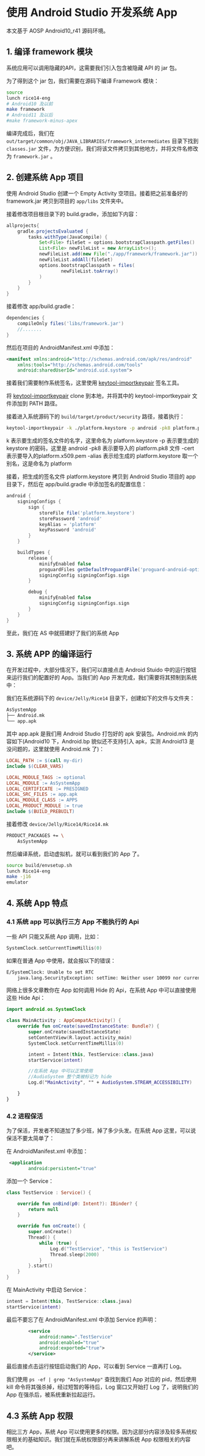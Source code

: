# 使用 Android Studio 开发系统 App

本文基于 AOSP Android10_r41 源码环境。


## 1. 编译 framework 模块

系统应用可以调用隐藏的API，这需要我们引入包含被隐藏 API 的 jar 包。

为了得到这个 jar 包，我们需要在源码下编译 Framework 模块：

```bash
source 
lunch rice14-eng
# Android10 及以前
make framework
# Android11 及以后
#make framework-minus-apex
```

编译完成后，我们在 `out/target/common/obj/JAVA_LIBRARIES/framework_intermediates` 目录下找到 `classes.jar` 文件，为方便识别，我们将该文件拷贝到其他地方，并将文件名修改为 `framework.jar` 。

## 2. 创建系统 App 项目

使用 Android Studio 创建一个 Empty Activity 空项目。接着把之前准备好的 framework.jar 拷贝到项目的 `app/libs` 文件夹中。

接着修改项目根目录下的 build.gradle，添加如下内容：

```groovy
allprojects{
    gradle.projectsEvaluated {
        tasks.withType(JavaCompile) {
            Set<File> fileSet = options.bootstrapClasspath.getFiles()
            List<File> newFileList = new ArrayList<>();
            newFileList.add(new File("./app/framework/framework.jar"))
            newFileList.addAll(fileSet)
            options.bootstrapClasspath = files(
                    newFileList.toArray()
            )
        }
    }
}
```

接着修改 app/build.gradle：

```groovy
dependencies {
    compileOnly files('libs/framework.jar')
    //.......
}
```

然后在项目的 AndroidManifest.xml 中添加：

```xml
<manifest xmlns:android="http://schemas.android.com/apk/res/android"
    xmlns:tools="http://schemas.android.com/tools"
    android:sharedUserId="android.uid.system">
```

接着我们需要制作系统签名，这里使用 [keytool-importkeypair](https://github.com/getfatday/keytool-importkeypair) 签名工具。

将 [keytool-importkeypair](https://github.com/getfatday/keytool-importkeypair) clone 到本地，并将其中的 keytool-importkeypair 文件添加到 PATH 路径。

接着进入系统源码下的 `build/target/product/security` 路径，接着执行：

```bash
keytool-importkeypair -k ./platform.keystore -p android -pk8 platform.pk8 -cert platform.x509.pem -alias platform
```
k 表示要生成的签名文件的名字，这里命名为 platform.keystore
-p 表示要生成的 keystore 的密码，这里是 android
-pk8 表示要导入的 platform.pk8 文件
-cert 表示要导入的platform.x509.pem
-alias 表示给生成的 platform.keystore 取一个别名，这是命名为 platform

接着，把生成的签名文件 platform.keystore 拷贝到 Android Studio 项目的 app 目录下，然后在 app/build.gradle 中添加签名的配置信息：

```groovy
android {
    signingConfigs {
        sign {
            storeFile file('platform.keystore')
            storePassword 'android'
            keyAlias = 'platform'
            keyPassword 'android'
        }
    }

    buildTypes {
        release {
            minifyEnabled false
            proguardFiles getDefaultProguardFile('proguard-android-optimize.txt'), 'proguard-rules.pro'
            signingConfig signingConfigs.sign
        }

        debug {
            minifyEnabled false
            signingConfig signingConfigs.sign
        }
    }
}
```

至此，我们在 AS 中就搭建好了我们的系统 App

## 3. 系统 APP 的编译运行

在开发过程中，大部分情况下，我们可以直接点击 Android Stuido 中的运行按钮来运行我们的配置好的 App。当我们的 App 开发完成，我们需要将其预制到系统中：

我们在系统源码下的 `device/Jelly/Rice14`  目录下，创建如下的文件与文件夹：

```bash
AsSystemApp
├── Android.mk
└── app.apk
```

其中 app.apk 是我们用 Android Studio 打包好的 apk 安装包。Android.mk 的内容如下(Android10 下，Android.bp 貌似还不支持引入 apk，实测 Android13 是没问题的，这里就使用 Android.mk 了)：

```Makefile
LOCAL_PATH := $(call my-dir)
include $(CLEAR_VARS)

LOCAL_MODULE_TAGS := optional
LOCAL_MODULE := AsSystemApp
LOCAL_CERTIFICATE := PRESIGNED
LOCAL_SRC_FILES := app.apk
LOCAL_MODULE_CLASS := APPS
LOCAL_PRODUCT_MODULE := true
include $(BUILD_PREBUILT)
```

接着修改 `device/Jelly/Rice14/Rice14.mk`

```bash
PRODUCT_PACKAGES += \
    AsSystemApp
```

然后编译系统，启动虚拟机，就可以看到我们的 App 了。

```bash
source build/envsetup.sh
lunch Rice14-eng
make -j16
emulator 
```

## 4. 系统 App 特点

### 4.1 系统 app 可以执行三方 App 不能执行的 Api

一些 API 只能又系统 App 调用，比如：

```kotlin
SystemClock.setCurrentTimeMillis(0)
```

如果在普通 App 中使用，就会报以下的错误：

```bash
E/SystemClock: Unable to set RTC
    java.lang.SecurityException: setTime: Neither user 10099 nor current process has android.permission.SET_TIME.
```


网络上很多文章教你在 App 如何调用 Hide 的 Api，在系统 App 中可以直接使用这些 Hide Api：

```kotlin
import android.os.SystemClock

class MainActivity : AppCompatActivity() {
    override fun onCreate(savedInstanceState: Bundle?) {
        super.onCreate(savedInstanceState)
        setContentView(R.layout.activity_main)
        SystemClock.setCurrentTimeMillis(0)

        intent = Intent(this, TestService::class.java)
        startService(intent)

        //在系统 App 中可以正常使用
        //AudioSystem 整个类被标记为 hide
        Log.d("MainActivity", "" + AudioSystem.STREAM_ACCESSIBILITY)

    }
}
```

### 4.2 进程保活

为了保活，开发者不知道加了多少班，掉了多少头发。在系统 App 这里，可以说保活不要太简单了：

在 AndroidManifest.xml 中添加：

```xml
 <application
        android:persistent="true"
```

添加一个 Service：

```kotlin
class TestService : Service() {

    override fun onBind(p0: Intent?): IBinder? {
        return null
    }

    override fun onCreate() {
        super.onCreate()
        Thread() {
            while (true) {
                Log.d("TestService", "this is TestService")
                Thread.sleep(2000)
            }
        }.start()
    }
}
```

在 MainActivity 中启动 Service：

```kotlin
intent = Intent(this, TestService::class.java)
startService(intent)
```

最后不要忘了在 AndroidManifest.xml 中添加 Service 的声明：

```xml
        <service
            android:name=".TestService"
            android:enabled="true"
            android:exported="true">
        </service>
```

最后直接点击运行按钮启动我们的 App，可以看到 Service 一直再打 Log。

我们使用 `ps -ef | grep "AsSystemApp"` 查找到我们 App 对应的 pid，然后使用 kill 命令将其强杀掉，经过短暂的等待后，Log 窗口又开始打 Log 了，说明我们的 App 在强杀后，被系统重新拉起运行。

## 4.3 系统 App 权限
相比三方 App，系统 App 可以使用更多的权限。因为这部分内容涉及较多系统权限相关的基础知识。我们就在系统权限部分再来讲解系统 App 权限相关的内容吧。

